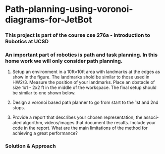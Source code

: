 # Path-planning-using-voronoi-diagrams-for-JetBot

### This project is part of the course cse 276a - Introduction to Robotics at UCSD

### An important part of robotics is path and task planning. In this home work we will only consider path planning.

1. Setup an environment in a 10ft×10ft area with landmarks at the edges
    as show in the figure. The landmarks shold be similar to those used in
    HW2/3. Measure the position of your landmarks. Place an obstacle of
    size 1x1 - 2x2 ft in the middle of the workspace. The final setup should
    be similar to one shown below.
     
     
    
2. Design a voronoi based path planner to go from start to the 1st and
    2nd stops.
3. Provide a report that describes your chosen representation, the associ-
    ated algorithm, videos/images that document the results. Include your
    code in the report. What are the main limitations of the method for
    achieving a great performance?


### Solution & Approach


